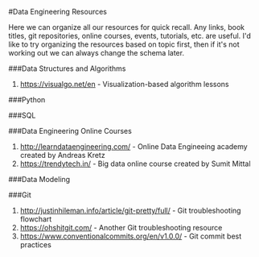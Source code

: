 #Data Engineering Resources

Here we can organize all our resources for quick recall. Any links, book titles, git repositories, online courses, 
events, tutorials, etc. are useful. I'd like to try organizing the resources based on topic first, then if it's
not working out we can always change the schema later. 

###Data Structures and Algorithms
  
  1. https://visualgo.net/en - Visualization-based algorithm lessons

###Python

###SQL

###Data Engineering Online Courses

  1. http://learndataengineering.com/ - Online Data Engineeing academy created by Andreas Kretz
  2. https://trendytech.in/ - Big data online course created by Sumit Mittal

###Data Modeling

###Git

  1. http://justinhileman.info/article/git-pretty/full/ - Git troubleshooting flowchart
  2. https://ohshitgit.com/ - Another Git troubleshooting resource
  3. https://www.conventionalcommits.org/en/v1.0.0/ - Git commit best practices
